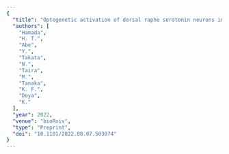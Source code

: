 ```yaml
---
{
  "title": "Optogenetic activation of dorsal raphe serotonin neurons induces a brain-wide response in reward network",
  "authors": [
    "Hamada",
    "H. T.",
    "Abe",
    "Y.",
    "Takata",
    "N.",
    "Taira",
    "M.",
    "Tanaka",
    "K. F.",
    "Doya",
    "K."
  ],
  "year": 2022,
  "venue": "bioRxiv",
  "type": "Preprint",
  "doi": "10.1101/2022.08.07.503074"
}
---
```

